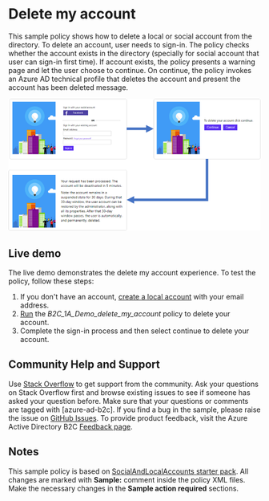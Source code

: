 # Delete my account

This sample policy shows how to delete a local or social account from the directory. To delete an account, user needs to sign-in. The policy checks whether the account exists in the directory (specially for social account that user can sign-in first time). If account exists, the policy presents a warning page and let the user choose to continue. On continue, the policy invokes an Azure AD technical profile that deletes the account and present the account has been deleted message. 

![A diagram of screenshots walking through the user flow.](media/user-flow.png)

## Live demo

The live demo demonstrates the delete my account experience. To test the policy, follow these steps:

1. If you don't have an account, [create a local account](https://b2clivedemo.b2clogin.com/b2clivedemo.onmicrosoft.com/B2C_1A_signup_signin/oauth2/v2.0/authorize?client_id=cfaf887b-a9db-4b44-ac47-5efff4e2902c&nonce=defaultNonce&redirect_uri=https://jwt.ms&scope=openid&response_type=id_token&prompt=login) with your email address.
1. [Run](https://b2clivedemo.b2clogin.com/b2clivedemo.onmicrosoft.com/B2C_1A_Demo_delete_my_account/oauth2/v2.0/authorize?client_id=cfaf887b-a9db-4b44-ac47-5efff4e2902c&nonce=defaultNonce&redirect_uri=https%3A%2F%2Fjwt.ms&scope=openid&response_type=id_token&prompt=login) the *B2C_1A_Demo_delete_my_account* policy to delete your account. 
1. Complete the sign-in process and then select continue to delete your account.


## Community Help and Support
Use [Stack Overflow](https://stackoverflow.com/questions/tagged/azure-ad-b2c) to get support from the community. Ask your questions on Stack Overflow first and browse existing issues to see if someone has asked your question before. Make sure that your questions or comments are tagged with [azure-ad-b2c].
If you find a bug in the sample, please raise the issue on [GitHub Issues](https://github.com/azure-ad-b2c/samples/issues).
To provide product feedback, visit the Azure Active Directory B2C [Feedback page](https://feedback.azure.com/forums/169401-azure-active-directory?category_id=160596).

## Notes
This sample policy is based on [SocialAndLocalAccounts starter pack](https://github.com/Azure-Samples/active-directory-b2c-custom-policy-starterpack/tree/master/SocialAndLocalAccounts). All changes are marked with **Sample:** comment inside the policy XML files. Make the necessary changes in the **Sample action required** sections. 
